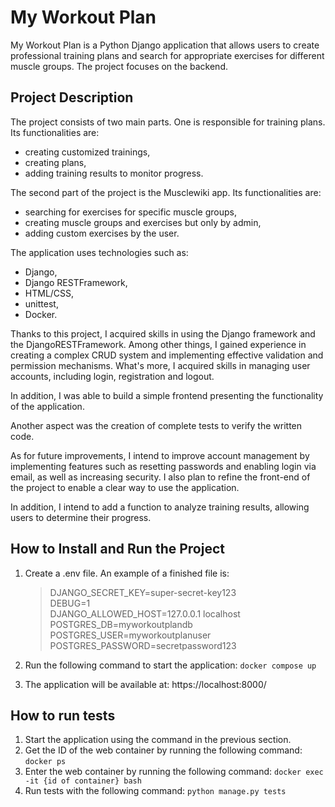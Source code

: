 # My Workout Plan

My Workout Plan is a Python Django application that allows users to create professional training plans and search for appropriate exercises for different muscle groups. The project focuses on the backend.

## Project Description

The project consists of two main parts. One is responsible for training plans. Its functionalities are:

- creating customized trainings,
- creating plans,
- adding training results to monitor progress.

The second part of the project is the Musclewiki app. Its functionalities are:

- searching for exercises for specific muscle groups,
- creating muscle groups and exercises but only by admin,
- adding custom exercises by the user.

The application uses technologies such as:

- Django,
- Django RESTFramework,
- HTML/CSS,
- unittest,
- Docker.

Thanks to this project, I acquired skills in using the Django framework and the DjangoRESTFramework. Among other things, I gained experience in creating a complex CRUD system and implementing effective validation and permission mechanisms. What's more, I acquired skills in managing user accounts, including login, registration and logout.

In addition, I was able to build a simple frontend presenting the functionality of the application.

Another aspect was the creation of complete tests to verify the written code.

As for future improvements, I intend to improve account management by implementing features such as resetting passwords and enabling login via email, as well as increasing security. I also plan to refine the front-end of the project to enable a clear way to use the application.

In addition, I intend to add a function to analyze training results, allowing users to determine their progress.

## How to Install and Run the Project

1. Create a .env file. An example of a finished file is:

    >DJANGO_SECRET_KEY=super-secret-key123  
    >DEBUG=1  
    >DJANGO_ALLOWED_HOST=127.0.0.1 localhost  
    >POSTGRES_DB=myworkoutplandb  
    >POSTGRES_USER=myworkoutplanuser  
    >POSTGRES_PASSWORD=secretpassword123

2. Run the following command to start the application:
   `docker compose up`

3. The application will be available at: https://localhost:8000/

## How to run tests

1. Start the application using the command in the previous section.
2. Get the ID of the web container by running the following command:
   `docker ps`
3. Enter the web container by running the following command:
   `docker exec -it {id of container} bash`
4. Run tests with the following command:
   `python manage.py tests`
